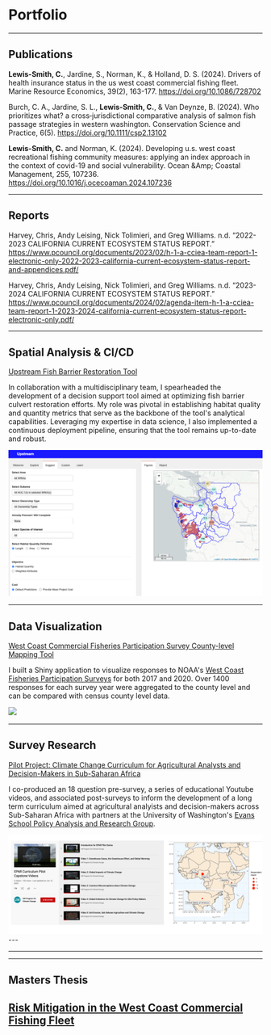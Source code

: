 # Portfolio

------------------------------------------------------------------------

## Publications

**Lewis-Smith, C.**, Jardine, S., Norman, K., & Holland, D. S. (2024). Drivers of health insurance status in the us west coast commercial fishing fleet. Marine Resource Economics, 39(2), 163-177. <https://doi.org/10.1086/728702>

Burch, C. A., Jardine, S. L., **Lewis‐Smith, C.**, & Van Deynze, B. (2024). Who prioritizes what? a cross‐jurisdictional comparative analysis of salmon fish passage strategies in western washington. Conservation Science and Practice, 6(5). <https://doi.org/10.1111/csp2.13102>

**Lewis-Smith, C.** and Norman, K. (2024). Developing u.s. west coast recreational fishing community measures: applying an index approach in the context of covid-19 and social vulnerability. Ocean &Amp; Coastal Management, 255, 107236. <https://doi.org/10.1016/j.ocecoaman.2024.107236>

------------------------------------------------------------------------

## Reports

Harvey, Chris, Andy Leising, Nick Tolimieri, and Greg Williams. n.d. “2022-2023 CALIFORNIA CURRENT ECOSYSTEM STATUS REPORT.” <https://www.pcouncil.org/documents/2023/02/h-1-a-cciea-team-report-1-electronic-only-2022-2023-california-current-ecosystem-status-report-and-appendices.pdf/>

Harvey, Chris, Andy Leising, Nick Tolimieri, and Greg Williams. n.d. “2023-2024 CALIFORNIA CURRENT ECOSYSTEM STATUS REPORT.” <https://www.pcouncil.org/documents/2024/02/agenda-item-h-1-a-cciea-team-report-1-2023-2024-california-current-ecosystem-status-report-electronic-only.pdf/>

------------------------------------------------------------------------

## Spatial Analysis & CI/CD

[Upstream Fish Barrier Restoration Tool](https://upstream-cloud-run-jcypjvvn7a-uw.a.run.app/)

In collaboration with a multidisciplinary team, I spearheaded the development of a decision support tool aimed at optimizing fish barrier culvert restoration efforts. My role was pivotal in establishing habitat quality and quantity metrics that serve as the backbone of the tool's analytical capabilities. Leveraging my expertise in data science, I also implemented a continuous deployment pipeline, ensuring that the tool remains up-to-date and robust.

![](images/upstream_app.png?raw=true)

------------------------------------------------------------------------

## Data Visualization

[West Coast Commercial Fisheries Participation Survey County-level Mapping Tool](https://connect.fisheries.noaa.gov/connect/#/apps/9cc191e4-2cd2-497b-961e-e40def9ef747/access)

I built a Shiny application to visualize responses to NOAA's [West Coast Fisheries Participation Surveys](https://www.fisheries.noaa.gov/national/west-coast-fisheries-participation-survey-results) for both 2017 and 2020. Over 1400 responses for each survey year were aggregated to the county level and can be compared with census county level data.

![](images/shiny_demo.gif?raw=true)

---
## Survey Research 


[Pilot Project: Climate Change Curriculum for Agricultural Analysts and Decision-Makers in Sub-Saharan Africa](https://pcc.uw.edu/blog/2022/06/08/first-steps-climate-change-curriculum-for-agricultural-analysts-and-decision-makers-in-sub-saharan-africa/)

I co-produced an 18 question pre-survey, a series of educational Youtube videos, and associated post-surveys to inform the development of a long term curriculum aimed at agricultural analyists and decision-makers across Sub-Saharan Africa with partners at the University of Washington's [Evans School Policy Analysis and Research Group](https://epar.evans.uw.edu/).   


<img src="images/capstone.png?raw=true"/>
---

------------------------------------------------------------------------

---
## Masters Thesis

[Risk Mitigation in the West Coast Commercial Fishing Fleet](https://digital.lib.washington.edu/researchworks/handle/1773/49055)
---
